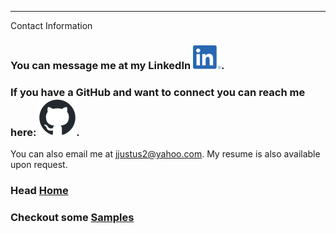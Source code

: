 ---
Contact Information

### You can message me at my LinkedIn [![LinkedIn](assets/images/LI-In-Bug.png)](https://www.linkedin.com/in/joshua-justus/).
### If you have a GitHub and want to connect you can reach me here: [![Github](assets/images/github-mark.png)](https://github.com/jdjustus94).

You can also email me at jjustus2@yahoo.com.
My resume is also available upon request.

### Head [Home](./README.md)
### Checkout some [Samples](./samples.md)
